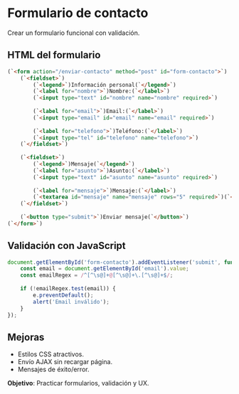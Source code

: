 # Formulario de contacto

Crear un formulario funcional con validación.

## HTML del formulario

```html
(`<form action="/enviar-contacto" method="post" id="form-contacto">`)
    (`<fieldset>`)
        (`<legend>`)Información personal(`</legend>`)
        (`<label for="nombre">`)Nombre:(`</label>`)
        (`<input type="text" id="nombre" name="nombre" required>`)
        
        (`<label for="email">`)Email:(`</label>`)
        (`<input type="email" id="email" name="email" required>`)
        
        (`<label for="telefono">`)Teléfono:(`</label>`)
        (`<input type="tel" id="telefono" name="telefono">`)
    (`</fieldset>`)
    
    (`<fieldset>`)
        (`<legend>`)Mensaje(`</legend>`)
        (`<label for="asunto">`)Asunto:(`</label>`)
        (`<input type="text" id="asunto" name="asunto" required>`)
        
        (`<label for="mensaje">`)Mensaje:(`</label>`)
        (`<textarea id="mensaje" name="mensaje" rows="5" required>`)(`</textarea>`)
    (`</fieldset>`)
    
    (`<button type="submit">`)Enviar mensaje(`</button>`)
(`</form>`)
```

## Validación con JavaScript

```javascript
document.getElementById('form-contacto').addEventListener('submit', function(e) {
    const email = document.getElementById('email').value;
    const emailRegex = /^[^\s@]+@[^\s@]+\.[^\s@]+$/;
    
    if (!emailRegex.test(email)) {
        e.preventDefault();
        alert('Email inválido');
    }
});
```

## Mejoras

- Estilos CSS atractivos.
- Envío AJAX sin recargar página.
- Mensajes de éxito/error.

**Objetivo**: Practicar formularios, validación y UX.
